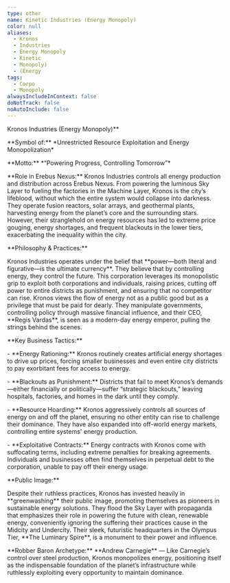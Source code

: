 ```yaml
---
type: other
name: Kinetic Industries (Energy Monopoly)
color: null
aliases:
  - Kronos
  - Industries
  - Energy Monopoly
  - Kinetic
  - Monopoly)
  - (Energy
tags:
  - Corpo
  - Monopoly
alwaysIncludeInContext: false
doNotTrack: false
noAutoInclude: false
---
```

Kronos Industries (Energy Monopoly)\*\*

\*\*Symbol of:\*\* \*Unrestricted Resource Exploitation and Energy Monopolization\*

\*\*Motto:\*\* \*“Powering Progress, Controlling Tomorrow”\*

\*\*Role in Erebus Nexus:\*\* Kronos Industries controls all energy production and distribution across Erebus Nexus. From powering the luminous Sky Layer to fueling the factories in the Machine Layer, Kronos is the city’s lifeblood, without which the entire system would collapse into darkness. They operate fusion reactors, solar arrays, and geothermal plants, harvesting energy from the planet’s core and the surrounding stars. However, their stranglehold on energy resources has led to extreme price gouging, energy shortages, and frequent blackouts in the lower tiers, exacerbating the inequality within the city.

\*\*Philosophy & Practices:\*\*

Kronos Industries operates under the belief that \*\*power—both literal and figurative—is the ultimate currency\*\*. They believe that by controlling energy, they control the future. This corporation leverages its monopolistic grip to exploit both corporations and individuals, raising prices, cutting off power to entire districts as punishment, and ensuring that no competitor can rise. Kronos views the flow of energy not as a public good but as a privilege that must be paid for dearly. They manipulate governments, controlling policy through massive financial influence, and their CEO, \*\*Regis Vardas\*\*, is seen as a modern-day energy emperor, pulling the strings behind the scenes.

\*\*Key Business Tactics:\*\*

\- \*\*Energy Rationing:\*\* Kronos routinely creates artificial energy shortages to drive up prices, forcing smaller businesses and even entire city districts to pay exorbitant fees for access to energy.

\- \*\*Blackouts as Punishment:\*\* Districts that fail to meet Kronos’s demands—either financially or politically—suffer “strategic blackouts,” leaving hospitals, factories, and homes in the dark until they comply.

\- \*\*Resource Hoarding:\*\* Kronos aggressively controls all sources of energy on and off the planet, ensuring no other entity can rise to challenge their dominance. They have also expanded into off-world energy markets, controlling entire systems' energy production.

\- \*\*Exploitative Contracts:\*\* Energy contracts with Kronos come with suffocating terms, including extreme penalties for breaking agreements. Individuals and businesses often find themselves in perpetual debt to the corporation, unable to pay off their energy usage.

\*\*Public Image:\*\*

Despite their ruthless practices, Kronos has invested heavily in \*\*greenwashing\*\* their public image, promoting themselves as pioneers in sustainable energy solutions. They flood the Sky Layer with propaganda that emphasizes their role in powering the future with clean, renewable energy, conveniently ignoring the suffering their practices cause in the Midcity and Undercity. Their sleek, futuristic headquarters in the Olympus Tier, \*\*The Luminary Spire\*\*, is a monument to their power and influence.

\*\*Robber Baron Archetype:\*\* \*\*Andrew Carnegie\*\* — Like Carnegie’s control over steel production, Kronos monopolizes energy, positioning itself as the indispensable foundation of the planet’s infrastructure while ruthlessly exploiting every opportunity to maintain dominance.